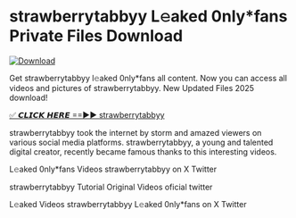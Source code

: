 # strawberrytabbyy L𝚎aked 0nly*fans Private Files Download

[![Download](https://i.imgur.com/PoXn3jX.png)](https://mediafirer.com/strawberrytabbyy)

Get strawberrytabbyy l𝚎aked 0nly*fans all content. Now you can access all videos and pictures of strawberrytabbyy. New Updated Files 2025 download!

[✅ 𝘾𝙇𝙄𝘾𝙆 𝙃𝙀𝙍𝙀 ==►► strawberrytabbyy](https://mediafirer.com/strawberrytabbyy)

strawberrytabbyy took the internet by storm and amazed viewers on various social media platforms. strawberrytabbyy, a young and talented digital creator, recently became famous thanks to this interesting videos.

L𝚎aked 0nly*fans Videos strawberrytabbyy on X Twitter

strawberrytabbyy Tutorial Original Videos oficial twitter

L𝚎aked Videos strawberrytabbyy L𝚎aked 0nly*fans on X Twitter